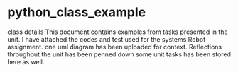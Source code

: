 # python_class_example
class details
This document contains examples from tasks presented in the unit. I have attached the codes and test used for the systems Robot assignment.
one uml diagram has been uploaded for context.
Reflections throughout the unit has been penned down
some unit tasks has been stored here as well. 
